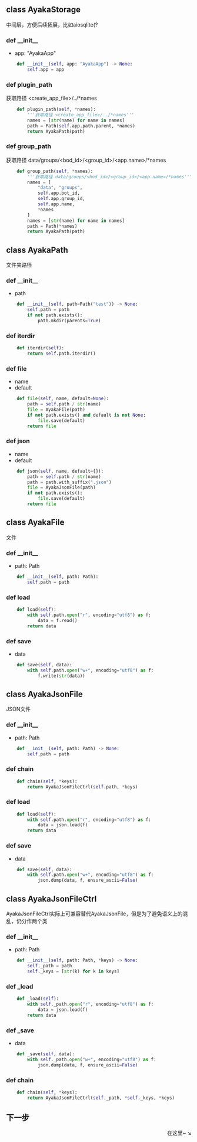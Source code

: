 ## class AyakaStorage
中间层，方便后续拓展，比如aiosqlite(?

### def \_\_init\_\_


- app: "AyakaApp"
```py
    def __init__(self, app: "AyakaApp") -> None:
        self.app = app
```

### def plugin_path
获取路径 <create_app_file>/../*names

```py
    def plugin_path(self, *names):
        '''获取路径 <create_app_file>/../*names'''
        names = [str(name) for name in names]
        path = Path(self.app.path.parent, *names)
        return AyakaPath(path)
```

### def group_path
获取路径 data/groups/<bod_id>/<group_id>/<app.name>/*names

```py
    def group_path(self, *names):
        '''获取路径 data/groups/<bod_id>/<group_id>/<app.name>/*names'''
        names = [
            "data", "groups",
            self.app.bot_id,
            self.app.group_id,
            self.app.name,
            *names
        ]
        names = [str(name) for name in names]
        path = Path(*names)
        return AyakaPath(path)
```


## class AyakaPath
文件夹路径

### def \_\_init\_\_


- path
```py
    def __init__(self, path=Path("test")) -> None:
        self.path = path
        if not path.exists():
            path.mkdir(parents=True)
```

### def iterdir


```py
    def iterdir(self):
        return self.path.iterdir()
```

### def file


- name
- default
```py
    def file(self, name, default=None):
        path = self.path / str(name)
        file = AyakaFile(path)
        if not path.exists() and default is not None:
            file.save(default)
        return file
```

### def json


- name
- default
```py
    def json(self, name, default={}):
        path = self.path / str(name)
        path = path.with_suffix(".json")
        file = AyakaJsonFile(path)
        if not path.exists():
            file.save(default)
        return file
```


## class AyakaFile
文件

### def \_\_init\_\_


- path: Path
```py
    def __init__(self, path: Path):
        self.path = path
```

### def load


```py
    def load(self):
        with self.path.open("r", encoding="utf8") as f:
            data = f.read()
        return data
```

### def save


- data
```py
    def save(self, data):
        with self.path.open("w+", encoding="utf8") as f:
            f.write(str(data))
```


## class AyakaJsonFile
JSON文件

### def \_\_init\_\_


- path: Path
```py
    def __init__(self, path: Path) -> None:
        self.path = path
```

### def chain


```py
    def chain(self, *keys):
        return AyakaJsonFileCtrl(self.path, *keys)
```

### def load


```py
    def load(self):
        with self.path.open("r", encoding="utf8") as f:
            data = json.load(f)
        return data
```

### def save


- data
```py
    def save(self, data):
        with self.path.open("w+", encoding="utf8") as f:
            json.dump(data, f, ensure_ascii=False)
```


## class AyakaJsonFileCtrl
AyakaJsonFileCtrl实际上可兼容替代AyakaJsonFile，但是为了避免语义上的混乱，仍分作两个类

### def \_\_init\_\_


- path: Path
```py
    def __init__(self, path: Path, *keys) -> None:
        self._path = path
        self._keys = [str(k) for k in keys]
```

### def _load


```py
    def _load(self):
        with self._path.open("r", encoding="utf8") as f:
            data = json.load(f)
        return data
```

### def _save


- data
```py
    def _save(self, data):
        with self._path.open("w+", encoding="utf8") as f:
            json.dump(data, f, ensure_ascii=False)
```

### def chain


```py
    def chain(self, *keys):
        return AyakaJsonFileCtrl(self._path, *self._keys, *keys)
```
## 下一步

<div align="right">
    在这里~ ↘
</div>
